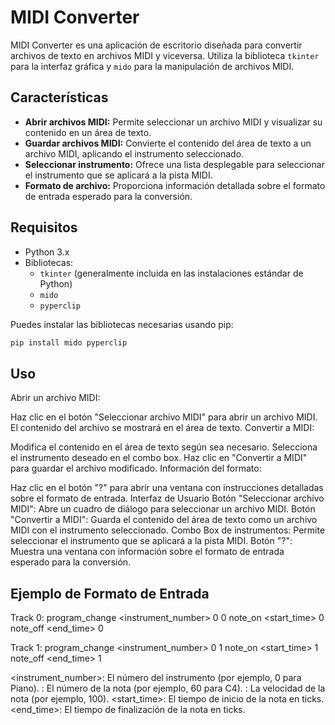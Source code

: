 # MIDI Converter

MIDI Converter es una aplicación de escritorio diseñada para convertir archivos de texto en archivos MIDI y viceversa. Utiliza la biblioteca `tkinter` para la interfaz gráfica y `mido` para la manipulación de archivos MIDI.

## Características

- **Abrir archivos MIDI:** Permite seleccionar un archivo MIDI y visualizar su contenido en un área de texto.
- **Guardar archivos MIDI:** Convierte el contenido del área de texto a un archivo MIDI, aplicando el instrumento seleccionado.
- **Seleccionar instrumento:** Ofrece una lista desplegable para seleccionar el instrumento que se aplicará a la pista MIDI.
- **Formato de archivo:** Proporciona información detallada sobre el formato de entrada esperado para la conversión.

## Requisitos

- Python 3.x
- Bibliotecas:
  - `tkinter` (generalmente incluida en las instalaciones estándar de Python)
  - `mido`
  - `pyperclip`

Puedes instalar las bibliotecas necesarias usando pip:
```bash
pip install mido pyperclip
```

## Uso
Abrir un archivo MIDI:

Haz clic en el botón "Seleccionar archivo MIDI" para abrir un archivo MIDI. El contenido del archivo se mostrará en el área de texto.
Convertir a MIDI:

Modifica el contenido en el área de texto según sea necesario.
Selecciona el instrumento deseado en el combo box.
Haz clic en "Convertir a MIDI" para guardar el archivo modificado.
Información del formato:

Haz clic en el botón "?" para abrir una ventana con instrucciones detalladas sobre el formato de entrada.
Interfaz de Usuario
Botón "Seleccionar archivo MIDI": Abre un cuadro de diálogo para seleccionar un archivo MIDI.
Botón "Convertir a MIDI": Guarda el contenido del área de texto como un archivo MIDI con el instrumento seleccionado.
Combo Box de instrumentos: Permite seleccionar el instrumento que se aplicará a la pista MIDI.
Botón "?": Muestra una ventana con información sobre el formato de entrada esperado para la conversión.

##  Ejemplo de Formato de Entrada
Track 0:
program_change <instrument_number> 0 0
note_on <note> <velocity> <start_time> 0
note_off <note> <velocity> <end_time> 0

Track 1:
program_change <instrument_number> 0 1
note_on <note> <velocity> <start_time> 1
note_off <note> <velocity> <end_time> 1

<instrument_number>: El número del instrumento (por ejemplo, 0 para Piano).
<note>: El número de la nota (por ejemplo, 60 para C4).
<velocity>: La velocidad de la nota (por ejemplo, 100).
<start_time>: El tiempo de inicio de la nota en ticks.
<end_time>: El tiempo de finalización de la nota en ticks.


